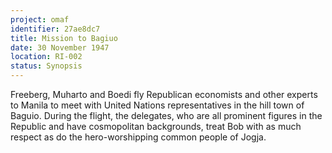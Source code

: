```yaml
---
project: omaf
identifier: 27ae8dc7
title: Mission to Bagiuo
date: 30 November 1947 
location: RI-002
status: Synopsis
---
```


Freeberg, Muharto and Boedi fly Republican economists and other experts to Manila to meet
with United Nations representatives in the hill town of Baguio. During the flight, the delegates, who are all prominent figures in the Republic and have cosmopolitan backgrounds, treat Bob with as much respect as do the hero-worshipping common people of Jogja.

